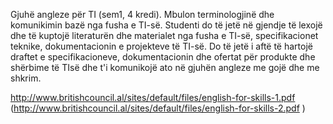 Gjuhë angleze për TI (sem1, 4 kredi).
Mbulon terminologjinë dhe komunikimin bazë nga fusha e TI-së. Studenti do të jetë në
gjendje të lexojë dhe të kuptojë literaturën dhe materialet nga fusha e TI-së,
specifikacionet teknike, dokumentacionin e projekteve të TI-së. Do të jetë i aftë të hartojë
draftet e specifikacioneve, dokumentacionin dhe ofertat për produkte dhe shërbime të TIsë dhe t'i komunikojë ato në gjuhën angleze me gojë dhe me shkrim. 

http://www.britishcouncil.al/sites/default/files/english-for-skills-1.pdf
(http://www.britishcouncil.al/sites/default/files/english-for-skills-2.pdf )

